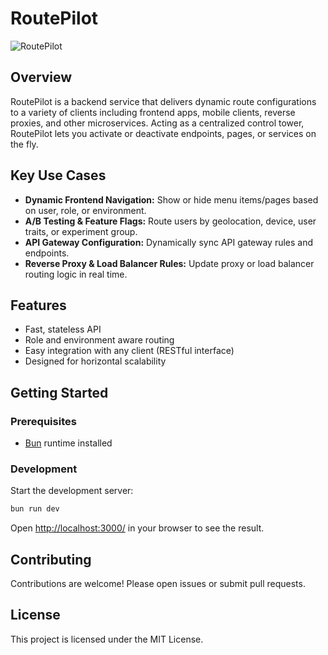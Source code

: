 # RoutePilot

![RoutePilot](https://cdn.discordapp.com/attachments/1378031194356060280/1379069236185534606/yyy.png?ex=683ee5cf&is=683d944f&hm=606ea9dac3ce52e090aeccce11567b12387eb6d44a5726a6bc3de2153c9ab912&)

## Overview

RoutePilot is a backend service that delivers dynamic route configurations to a variety of clients including frontend apps, mobile clients, reverse proxies, and other microservices. Acting as a centralized control tower, RoutePilot lets you activate or deactivate endpoints, pages, or services on the fly.

## Key Use Cases

- **Dynamic Frontend Navigation:** Show or hide menu items/pages based on user, role, or environment.
- **A/B Testing & Feature Flags:** Route users by geolocation, device, user traits, or experiment group.
- **API Gateway Configuration:** Dynamically sync API gateway rules and endpoints.
- **Reverse Proxy & Load Balancer Rules:** Update proxy or load balancer routing logic in real time.

## Features

- Fast, stateless API
- Role and environment aware routing
- Easy integration with any client (RESTful interface)
- Designed for horizontal scalability

## Getting Started

### Prerequisites

- [Bun](https://bun.sh/) runtime installed

### Development

Start the development server:

```bash
bun run dev
```

Open [http://localhost:3000/](http://localhost:3000/) in your browser to see the result.

## Contributing

Contributions are welcome! Please open issues or submit pull requests.

## License

This project is licensed under the MIT License.